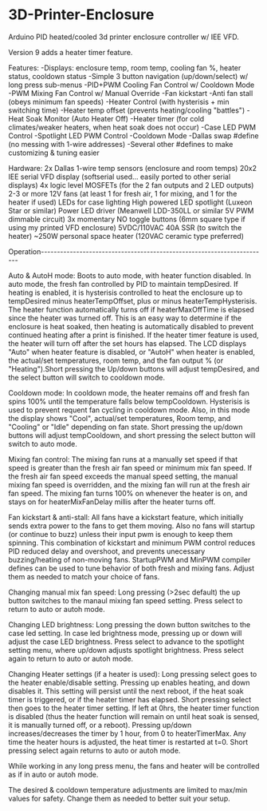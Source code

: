 # 3D-Printer-Enclosure
Arduino PID heated/cooled 3d printer enclosure controller w/ IEE VFD.

Version 9 adds a heater timer feature.

Features:
-Displays: enclosure temp, room temp, cooling fan %, heater status, cooldown status
-Simple 3 button navigation (up/down/select) w/ long press sub-menus
-PID+PWM Cooling Fan Control w/ Cooldown Mode
-PWM Mixing Fan Control w/ Manual Override
-Fan kickstart
-Anti fan stall (obeys minimum fan speeds)
-Heater Control (with hysterisis + min switching time)
-Heater temp offset (prevents heating/cooling "battles")
-Heat Soak Monitor (Auto Heater Off)
-Heater timer (for cold climates/weaker heaters, when heat soak does not occur)
-Case LED PWM Control
-Spotlight LED PWM Control
-Cooldown Mode
-Dallas swap #define (no messing with 1-wire addresses)
-Several other #defines to make customizing & tuning easier

Hardware:
  2x Dallas 1-wire temp sensors (enclosure and room temps)
  20x2 IEE serial VFD display (softserial used... easily ported to other serial displays)
  4x logic level MOSFETs (for the 2 fan outputs and 2 LED outputs)
  2-3 or more 12V fans (at least 1 for fresh air, 1 for mixing, and 1 for the heater if used)
  LEDs for case lighting
  High powered LED spotlight (Luxeon Star or similar)
  Power LED driver (Meanwell LDD-350LL or similar 5V PWM dimmable circuit)
  3x momentary NO toggle buttons (6mm square type if using my printed VFD enclosure)
  5VDC/110VAC 40A SSR (to switch the heater)
  ~250W personal space heater (120VAC ceramic type preferred)

Operation-----------------------------------------------------------------------

Auto & AutoH mode:
Boots to auto mode, with heater function disabled. In auto mode, the fresh fan controlled by PID to maintain
tempDesired. If heating is enabled, it is hysterisis controlled to heat the enclosure up to tempDesired
minus heaterTempOffset, plus or minus heaterTempHysterisis. The heater function automatically turns off
if heaterMaxOffTime is elapsed since the heater was turned off. This is an easy way to determine if the
enclosure is heat soaked, then heating is automatically disabled to prevent continued heating after a print
is finished. If the heater timer feature is used, the heater will turn off after the set hours has elapsed.
The LCD displays "Auto" when heater feature is disabled, or "AutoH" when heater is enabled,
the actual/set temperatures, room temp, and the fan output % (or "Heating").Short pressing the Up/down buttons
will adjust tempDesired, and the select button will switch to cooldown mode.

Cooldown mode:
In cooldown mode, the heater remains off and fresh fan spins 100% until
the temperature falls below tempCooldown. Hysterisis is used to prevent requent fan cycling
in cooldown mode. Also, in this mode the display shows "Cool",
actual/set temperatures, Room temp, and "Cooling" or "Idle" depending on fan state.
Short pressing the up/down buttons will adjust tempCooldown, and short pressing  the
select button will switch to auto mode.

Mixing fan control:
The mixing fan runs at a manually set speed if that speed is greater than the fresh
air fan speed or minimum mix fan speed. If the fresh air fan speed exceeds the manual speed setting,
the manual mixing fan speed is overridden, and the mixing fan will run at the fresh air fan
speed. The mixing fan turns 100% on whenever the heater is on, and stays on for heaterMixFanDelay
millis after the heater turns off.

Fan kickstart & anti-stall:
All fans have a kickstart feature, which initially sends extra power to the fans to get
them moving. Also no fans will startup (or continue to buzz) unless their input pwm
is enough to keep them spinning. This combination of kickstart and minimum PWM
control reduces PID reduced delay and overshoot, and prevents unecessary buzzing/heating
of non-moving fans. StartupPWM and MinPWM compiler defines can be used to tune behavior
of both fresh and mixing fans. Adjust them as needed to match your choice of fans.

Changing manual mix fan speed:
Long pressing (>2sec default) the up button switches to the manaul mixing fan speed
setting. Press select to return to auto or autoh mode.

Changing LED brightness:
Long pressing the down button switches to the case led setting. In case
led brightness mode, pressing up or down will adjust the case LED brightness.
Press select to advance to the spotlight setting menu, where up/down adjusts
spotlight brightness. Press select again to return to auto or autoh mode.

Changing Heater settings (if a heater is used):
Long pressing select goes to the heater enable/disable setting. Pressing up enables heating,
and down disables it. This setting will persist until the next reboot, if the heat soak
timer is triggered, or if the heater timer has elapsed. Short pressing select then goes
to the heater timer setting. If left at 0hrs, the heater timer function is disabled (thus the
heater function will remain on until heat soak is sensed, it is manually turned off, or a reboot).
Pressing up/down increases/decreases the timer by 1 hour, from 0 to heaterTimerMax.
Any time the heater hours is adjusted, the heat timer is restarted at t=0. Short pressing select
again returns to auto or autoh mode.

While working in any long press menu, the fans and heater will be controlled as if in auto or autoh mode.

The desired & cooldown temperature adjustments are limited to max/min values for safety.
Change them as needed to better suit your setup.
